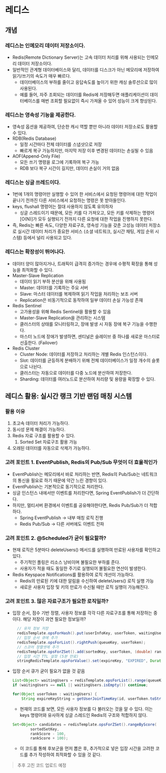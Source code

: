 # 레디스

## 개념

### 레디스는 인메모리 데이터 저장소이다.

- Redis(Remote Dictionary Server)는 고속 데이터 처리를 위해 사용되는 인메모리 데이터 저장소이다.
- 일반적인 관계형 데이터베이스와 달리, 데이터를 디스크가 아닌 메모리에 저장하여 읽기/쓰기의 속도가 매우 빠르다.
    - 데이터베이스의 부하를 줄이고 응답속도를 높이기 위한 캐싱 솔루션으로 많이 사용된다.
    - 예를 들어, 자주 조회되는 데이터를 Redis에 저장해두면 애플리케이션이 데이터베이스를 매번 조회할 필요없이 즉시 가져올 수 있어 성능이 크게 향상된다.

### 레디스는 영속성 기능을 제공한다.

- 영속성 옵션을 제공하여, 단순한 캐시 역할 뿐만 아니라 데이터 저장소로도 활용할 수 있다.
- RDB(Redis Database)
    - 일정 시간마다 전체 데이터를 스냅샷으로 저장
    - 빠르게 복구 가능하지만, 마지막 저장 이후 변경된 데이터는 손실될 수 있음
- AOF(Append-Only File)
    - 모든 쓰기 명령을 로그에 기록하여 복구 가능
    - RDB 보다 복구 시간이 길지만, 데이터 손실이 거의 없음

### 레디스는 싱글 쓰레드이다.

- 1번에 1개의 명령어만 실행할 수 있어 한 서비스에서 요청된 명령어에 대한 작업이 끝나기 전까진 다른 서비스에서 요청하는 명령은 못 받아들인다.
- keys, flushall 명령어는 절대 사용하지 않도록 유의하자
    - 싱글 스레드이기 때문에, 모든 키를 다 가져오고, 모든 키를 삭제하는 명령어[O(N)]가 모두 실행되기 전까지 다른 요청에 대한 작업을 진행하지 못한다.
- 즉, Redis는 빠른 속도, 다양한 자료구조, 영속성 기능을 갖춘 고성능 데이터 저장소로 실시간 데이터 처리가 중요한 서비스 (소셜 네트워크, 실시간 채팅, 게임 순위 시스템) 등에서 널리 사용되고 있다.

### 레디스는 확장성이 뛰어나다.

- 데이터 양이 많아지거나, 트래픽이 급격히 증가하는 경우에 수평적 확장을 통해 성능을 최적화할 수 있다.
- Master-Slave Replication
    - 데이터 읽기 부하 분산을 위해 사용됨
    - Master: 데이터를 기록하는 주요 서버
    - Slave: 마스터 데이터를 복제하여 읽기 작업을 처리하는 보조 서버
    - Replication은 비동기적으로 동작하여 일부 데이터 손실 가능성 존재
- Redis Sentinel
    - 고가용성을 위해 Redis Sentinel을 활용할 수 있음
    - Master-Slave Replication을 관리하는 시스템
    - 클러스터의 상태를 모니터링하고, 장애 발생 시 자동 장애 복구 기능을 수행한다.
    - 마스터 노드에 장애가 발생하면, 센티널은 슬레이브 중 하나를 새로운 마스터로 선출한다. (Failover)
- Redis Cluster
    - Cluster Node: 데이터를 저장하고 처리하는 개별 Redis 인스턴스이다.
    - Slot: 데이터를 균등하게 분배하기 위해 전체 데이터베이스가 일정 개수의 슬롯으로 나뉜다.
    - 클러스터는 자동으로 데이터를 다중 노드에 분산하여 저장한다.
    - Sharding: 데이터를 여러노드로 분산하여 처리량 및 용량을 확장할 수 있다.

## 레디스 활용: 실시간 랭크 기반 랜덤 매칭 시스템

### 활용 이유

1. 초고속 데이터 처리가 가능하다.
2. 동시성 문제 해결이 가능하다.
3. Redis 자료 구조를 활용할 수 있다.
    1. Sorted Set 자료구조 활용 가능
4. 오래된 데이터를 자동으로 삭제가 가능하다.

### 고려 포인트 1. EventPublish, Redis의 Pub/Sub 무엇이 더 효율적인가

- EventPublish는 메모리에서 바로 처리하는 반면, Redis의 Pub/Sub는 네트워크의 통신을 필요로 하기 때문에 약간 느린 경향이 있다.
- EventPublish는 기본적으로 동기적으로 처리한다.
- 싱글 인스턴스 내에서만 이벤트를 처리한다면, Spring EventPublish가 더 간단하다.
- 하지만, 멀티서버 환경에서 이벤트를 공유해야한다면, Redis Pub/Sub가 더 적합하다.
    - Spring EventPublish → 내부 매칭 로직 진행
    - Redis Pub/Sub → 다른 서버에도 이벤트 전파

### 고려 포인트 2. @Scheduled가 굳이 필요할까?

- 현재 로직은 5분마다 deleteUsers() 메서드를 실행하여 만료된 사용자를 확인하고 있다.
    - 주기적인 폴링은 리소스 낭비이며 불필요한 부하를 준다.
    - 사용자가 적을 때도 동일한 주기로 실행되어 불필요한 연산이 발생한다.
- Redis Keyspace Notifications를 활용하여 로직 개선이 가능하다.
    - Redis의 만료된 키에 대한 알림을 수신하여 deleteUsers() 로직 실행 가능
    - 새로운 사용자 입장 및 키의 만료가 수신될 때만 로직 실행이 가능해진다.

### 고려 포인트 3. 많은 자료구조가 필요한 로직일까?

- 입장 순서, 점수 기반 정렬, 사용자 정보를 각각 다른 자료구조를 통해 저장하는 중이다. 해당 저장이 과연 필요한 정보일까?
    
    ```java
      // 유저 정보 저장
      redisTemplate.opsForHash().put(userInfoKey, userToken, waitingUser);
      // 입장 순서 큐에 추가
      redisTemplate.opsForList().rightPush(queueKey, userToken);
      // 스코어 정렬셋에 추가
      redisTemplate.opsForZSet().add(sortedKey, userToken, (double) rankScore);
      // 입장 시간 TTL 설정 (5분 만료)
      stringRedisTemplate.opsForValue().set(expireKey, "EXPIRED", Duration.ofMinutes(5));
    ```
    
- 입장 순서 큐가 굳이 필요가 없을 것 같음
    
    ```java
    List<Object> waitingUsers = redisTemplate.opsForList().range(queueKey, 0, -1);
    if (waitingUsers == null || waitingUsers.isEmpty()) continue;
    
    for(Object userToken : waitingUsers) {
        String expireKeyString = getUserJoinTimeKey(id, userToken.toString());
    
    ```
    
    - 현재의 코드를 보면, 모든 사용자 정보를 다 불러오는 것을 알 수 있다. 이는 keys 명령어와 유사하게 싱글 스레드인 Redis의 구조와 적합하지 않다.
    
    ```java
    Set<Object> candidates = redisTemplate.opsForZSet().rangeByScore(
            sortedSetKey, 
            rankScore - 100, 
            rankScore + 100);
    ```
    
    - 이 코드를 통해 후보군을 먼저 뽑은 후, 추가적으로 넣은 입장 시간을 고려한 코드를 추가 작성하여 최적화할 수 있을 것 같다.

> 추후 고친 코드 업로드 예정
